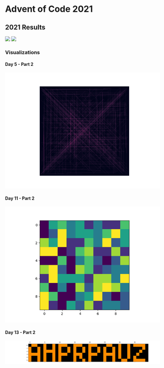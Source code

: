# Advent of Code 2021
## 2021 Results
![](https://img.shields.io/badge/day%20📅-14-blue)
![](https://img.shields.io/badge/stars%20⭐-28-yellow)

### Visualizations
#### Day 5 - Part 2
![](https://github.com/flomero/AoC/blob/main/2021/5/img.png?raw=true)

#### Day 11 - Part 2
![](https://github.com/flomero/AoC/blob/main/2021/11/animation.gif?raw=true)

#### Day 13 - Part 2
![](https://github.com/flomero/AoC/blob/main/2021/13/img.png?raw=true)
